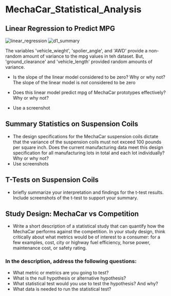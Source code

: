 # MechaCar_Statistical_Analysis

## Linear Regression to Predict MPG
![linear_regression](https://user-images.githubusercontent.com/95504135/162359105-3c9238e3-354a-46c8-977a-7005c8ef3604.png)
![d1_summary](https://user-images.githubusercontent.com/95504135/162359419-27d87373-8d88-4f8e-b6f1-7eabf0965bfd.png)

The variables 'vehicle_wieght', 'spolier_angle', and 'AWD' provide a non-random amount of variance to the mpg values in teh dataset.
But, 'ground_clearance' and 'vehicle_length' provided random amounts of variance.

* Is the slope of the linear model considered to be zero? Why or why not?
The slope of the linear model is *not* considered to be zero 

* Does this linear model predict mpg of MechaCar prototypes effectively? Why or why not?
* Use a screenshot

## Summary Statistics on Suspension Coils
* The design specifications for the MechaCar suspension coils dictate that the variance of the suspension coils must not exceed 100 pounds per square inch. Does the current manufacturing data meet this design specification for all manufacturing lots in total and each lot individually? Why or why not?
* Use screenshots

## T-Tests on Suspension Coils
* briefly summarize your interpretation and findings for the t-test results. Include screenshots of the t-test to support your summary.

## Study Design: MechaCar vs Competition
* Write a short description of a statistical study that can quantify how the MechaCar performs against the competition. In your study design, think critically about what metrics would be of interest to a consumer: for a few examples, cost, city or highway fuel efficiency, horse power, maintenance cost, or safety rating.
### In the description, address the following questions:
* What metric or metrics are you going to test?
* What is the null hypothesis or alternative hypothesis?
* What statistical test would you use to test the hypothesis? And why?
* What data is needed to run the statistical test?
